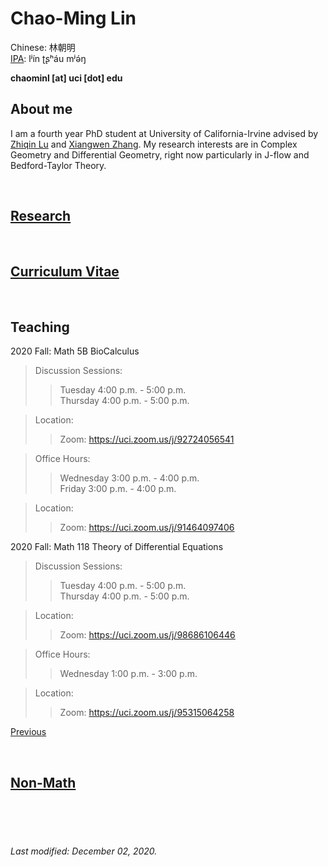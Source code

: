 # Chao-Ming Lin
Chinese: 林朝明    
[IPA](https://en.wikipedia.org/wiki/Help:IPA/Mandarin): lʲín ʈʂʰáu mʲə́ŋ 

**chaominl [at] uci [dot] edu**


## About me
I am a fourth year PhD student at University of California-Irvine advised by [Zhiqin Lu](https://www.math.uci.edu/~zlu/) and [Xiangwen Zhang](https://www.math.uci.edu/~xiangwen/). My research interests are in Complex Geometry and Differential Geometry, right now particularly in J-flow and Bedford-Taylor Theory.

<br />


## [Research](https://chaominl.github.io/Research)

<br />


## [Curriculum Vitae](https://chaominl.github.io/CV)   

<br />


## Teaching
2020 Fall: Math 5B BioCalculus
> Discussion Sessions: 
>> Tuesday 4:00 p.m. - 5:00 p.m.   
>> Thursday 4:00 p.m. - 5:00 p.m. 

> Location: 
>> Zoom: https://uci.zoom.us/j/92724056541

> Office Hours: 
>> Wednesday 3:00 p.m. - 4:00 p.m.   
>> Friday 3:00 p.m. - 4:00 p.m. 

> Location: 
>> Zoom: https://uci.zoom.us/j/91464097406


2020 Fall: Math 118 Theory of Differential Equations
> Discussion Sessions: 
>> Tuesday 4:00 p.m. - 5:00 p.m.   
>> Thursday 4:00 p.m. - 5:00 p.m. 

> Location: 
>> Zoom: https://uci.zoom.us/j/98686106446

> Office Hours: 
>> Wednesday 1:00 p.m. - 3:00 p.m.   

> Location: 
>> Zoom: https://uci.zoom.us/j/95315064258



[Previous](https://chaominl.github.io/TeachingExperience)

<br />


## [Non-Math](https://chaominl.github.io/recreation)

<br />
<br />
<br />


###### Last modified: December 02, 2020.
